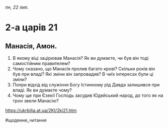 
_пн, 22 лип._

# 2-а царів 21

## Манасія, Амон.
1. В якому віці зацірював Манасія? Як ви думаєте, чи був він тоді самостійним правителем?
2. Чому сказано, що Манасія пролив багато крові? Скільки років він був при владі? Які зміни він запровадив? В чиїх інтересах були ці зміни?
3. Попри відхід від служіння Богу Істинному рід Давда залишився при владі. Як ви думаєте чому?
4. Чому ще при Єзекії Господь засудив Юдейський народ, до того як на трон звели Манасію?

https://ukrbilia.at.ua/2KI/2ki21.htm 

#щоденне_читання
